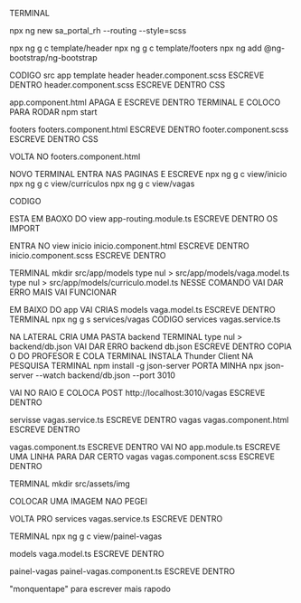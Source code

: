 TERMINAL

npx ng new sa_portal_rh --routing --style=scss

npx ng g c template/header
npx ng g c template/footers
npx ng add @ng-bootstrap/ng-bootstrap

CODIGO 
src 
app
template
header
header.component.scss
	ESCREVE DENTRO 
header.component.scss
	ESCREVE DENTRO  CSS

app.component.html
	APAGA E ESCREVE DENTRO 
TERMINAL E COLOCO PARA RODAR 
  npm start

footers
footers.component.html
	ESCREVE DENTRO
footer.component.scss
	ESCREVE DENTRO CSS

VOLTA NO 
footers.component.html

NOVO TERMINAL
ENTRA NAS PAGINAS E ESCREVE 
npx ng g c view/inicio
 npx ng g c view/currículos
npx ng g c view/vagas 

CODIGO

ESTA EM BAOXO DO
view
app-routing.module.ts
	ESCREVE DENTRO OS IMPORT

ENTRA NO 
view
inicio
inicio.component.html
	ESCREVE DENTRO
inicio.component.scss
	ESCREVE DENTRO

TERMINAL
 mkdir src/app/models
 type nul > src/app/models/vaga.model.ts
 type nul > src/app/models/curriculo.model.ts
NESSE COMANDO VAI DAR ERRO MAIS VAI FUNCIONAR 

EM BAIXO DO 
app
VAI CRIAS 
models
vaga.model.ts
	ESCREVE DENTRO 
TERMINAL
 npx ng g s services/vagas
CODIGO
services
vagas.service.ts

NA LATERAL CRIA UMA PASTA 
backend
TERMINAL 
  type nul > backend/db.json
VAI DAR ERRO 
backend
db.json
	ESCREVE DENTRO COPIA O DO PROFESOR E COLA 
TERMINAL INSTALA 
Thunder Client NA PESQUISA 
TERMINAL
 npm install -g json-server
 PORTA MINHA 
 npx json-server --watch backend/db.json --port 3010 

VAI NO RAIO E COLOCA POST
http://localhost:3010/vagas
ESCREVE DENTRO 
	
servisse
vagas.service.ts
 	ESCREVE DENTRO 
vagas
vagas.component.html
	ESCREVE DENTRO 

vagas.component.ts
	ESCREVE DENTRO 
VAI NO 
app.module.ts
	ESCREVE UMA LINHA PARA DAR CERTO
vagas
vagas.component.scss 
	ESCREVE DENTRO 

TERMINAL 
 mkdir src/assets/img

COLOCAR UMA IMAGEM NAO PEGEI 

VOLTA PRO 
services
vagas.service.ts
	ESCREVE DENTRO 

 TERMINAL
npx ng g c view/painel-vagas

models
vaga.model.ts
	ESCREVE DENTRO 

painel-vagas
painel-vagas.component.ts
	ESCREVE DENTRO 














"monquentape" para escrever mais rapodo 

